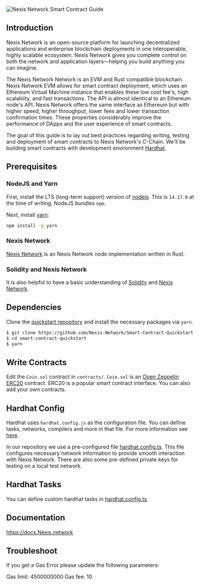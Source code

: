 ![Nexis Network Smart Contract Guide](https://raw.githubusercontent.com/Nexis-Network/Nexis-Network-Branding-Assets/main/index.png)

## Introduction

Nexis Network is an open-source platform for launching decentralized applications and enterprise blockchain deployments in one interoperable, highly scalable ecosystem. Nexis Network gives you complete control on both the network and application layers&mdash;helping you build anything you can imagine.

The Nexis Network Network is an EVM and Rust compatible blockchain. Nexis Network EVM allows for smart contract deployment, which uses an Ethereum Virtual Machine instance that enables these low cost fee's, high scalabiity, and fast transactions. The API is almost identical to an Ethereum node's API. Nexis Network offers the same interface as Ethereum but with higher speed, higher throughput, lower fees and lower transaction confirmation times. These properties considerably improve the performance of DApps and the user experience of smart contracts.

The goal of this guide is to lay out best practices regarding writing, testing and deployment of smart contracts to Nexis Network's C-Chain. We'll be building smart contracts with development environment [Hardhat](https://hardhat.org).

## Prerequisites

### NodeJS and Yarn

First, install the LTS (long-term support) version of [nodejs](https://nodejs.org/en). This is `14.17.0` at the time of writing. NodeJS bundles `npm`.

Next, install [yarn](https://yarnpkg.com):

```zsh
npm install -g yarn
```

### Nexis Network

[Nexis Network](https://github.com/Nexis-Network/Nexis-Network-Blockchain) is an Nexis Network node implementation written in Rust.

### Solidity and Nexis Network

It is also helpful to have a basic understanding of [Solidity](https://docs.soliditylang.org) and [Nexis Network](https://docs.Nexis.network).

## Dependencies

Clone the [quickstart repository](https://github.com/ava-labs/avalanche-smart-contract-quickstart) and install the necessary packages via `yarn`.

```zsh
$ git clone https://github.com/Nexis-Network/Smart-Contract-Quickstart.git
$ cd smart-contract-quickstart
$ yarn
```

## Write Contracts

Edit the `Coin.sol` contract in `contracts/`. `Coin.sol` is an [Open Zeppelin](https://openzeppelin.com) [ERC20](https://eips.ethereum.org/EIPS/eip-20) contract. ERC20 is a popular smart contract interface. You can also add your own contracts.

## Hardhat Config

Hardhat uses `hardhat.config.js` as the configuration file. You can define tasks, networks, compilers and more in that file. For more information see [here](https://hardhat.org/config/).

In our repository we use a pre-configured file [hardhat.config.ts](https://github.com/Nexis-Network/Smart-Contract-Quickstart/blob/main/hardhat.config.ts). This file configures necessary network information to provide smooth interaction with Nexis Network. There are also some pre-defined private keys for testing on a local test network.

## Hardhat Tasks

You can define custom hardhat tasks in [hardhat.config.ts](https://github.com/Nexis-Network/Smart-Contract-Quickstart/blob/main/hardhat.config.ts).

## Documentation

https://docs.Nexis.network


## Troubleshoot

If you get a Gas Error please update the following parameters:

Gas limit: 4500000000
Gas fee: 10
